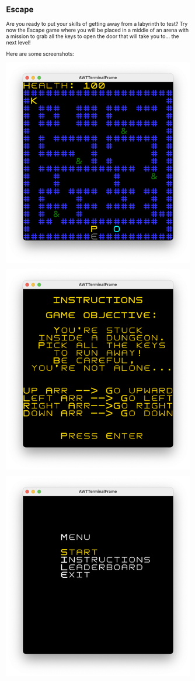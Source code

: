 ## Escape

Are you ready to put your skills of getting away from a labyrinth to test?
Try now the Escape game where you will be placed in a middle of an arena with a mission to grab all the keys to open the door that will take you to... the next level!

Here are some screenshots:

![Game](docs/game26_11.png)

![Instructions](docs/instructions.png)

![Main Page](docs/home.png)